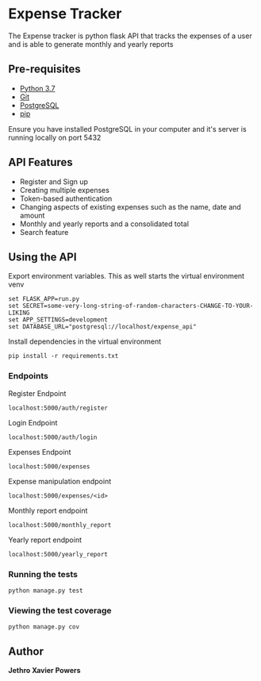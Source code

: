 # Expense Tracker
The Expense tracker is python flask API that tracks the expenses of a user and is 
able to generate monthly and yearly reports

## Pre-requisites
* [Python 3.7](https://www.python.org/downloads/release/python-379/)
* [Git](https://git-scm.com/downloads)
* [PostgreSQL](https://www.postgresql.org/download/windows/)
* [pip](https://pip.pypa.io/en/stable/reference/pip_download/)



Ensure you have installed PostgreSQL in your computer and 
it's server is running locally on port 5432

## API Features 
* Register and Sign up
* Creating multiple expenses 
* Token-based authentication
* Changing aspects of existing expenses such as the name, date and amount
* Monthly and yearly reports and a consolidated total
* Search feature

## Using the API

Export environment variables. This as well starts the virtual environment venv

```
set FLASK_APP=run.py
set SECRET=some-very-long-string-of-random-characters-CHANGE-TO-YOUR-LIKING
set APP_SETTINGS=development
set DATABASE_URL="postgresql://localhost/expense_api"
```


Install dependencies in the virtual environment

```
pip install -r requirements.txt
```
### Endpoints
Register Endpoint
```
localhost:5000/auth/register
```

Login Endpoint
```
localhost:5000/auth/login
```

Expenses Endpoint
```
localhost:5000/expenses
```

Expense manipulation endpoint
```
localhost:5000/expenses/<id>
```

Monthly report endpoint
```
localhost:5000/monthly_report
```

Yearly report endpoint
```
localhost:5000/yearly_report
```

### Running the tests

```
python manage.py test
```


### Viewing the test coverage

```
python manage.py cov
```

## Author

**Jethro Xavier Powers**



